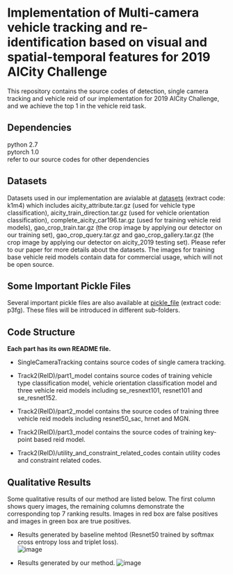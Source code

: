 # Implementation of Multi-camera vehicle tracking and re-identification based on visual and spatial-temporal features for 2019 AICity Challenge 
This repository contains the source codes of detection, single camera tracking and vehicle reid of our implementation for 2019 AICity Challenge, and we achieve the top 1 in the vehicle reid task.

## Dependencies
python 2.7  
pytorch 1.0  
refer to our source codes for other dependencies  

## Datasets
Datasets used in our implementation are avialable at [datasets](https://pan.baidu.com/s/1jmvV8GiHfRkpiNlXEvbHdw) (extract code: k1m4) which includes aicity_attribute.tar.gz (used for vehicle type classification), aicity_train_direction.tar.gz (used for vehicle orientation classification), complete_aicity_car196.tar.gz (used for training vehicle reid models), gao_crop_train.tar.gz (the crop image by applying our detector on our training set), gao_crop_query.tar.gz and gao_crop_gallery.tar.gz (the crop image by applying our detector on aicity_2019 testing set). Please refer to our paper for more details about the datasets. The images for training base vehicle reid models contain data for commercial usage, which will not be open source.  

## Some Important Pickle Files ##
Several important pickle files are also available at [pickle_file](https://pan.baidu.com/s/1u6d6dX0uPvyrqgOB0O4Qyg) (extract code: p3fg). These files will be introduced in different sub-folders.

## Code Structure ##

**Each part has its own README file.**

* SingleCameraTracking contains source codes of single camera tracking.

* Track2(ReID)/part1_model contains source codes of training vehicle type classification model, vehicle orientation classification model and three vehicle reid models including se_resnext101, resnet101 and se_resnet152.

* Track2(ReID)/part2_model contains the source codes of training three vehicle reid models including resnet50_sac, hrnet and MGN.

* Track2(ReID)/part3_model contains the source codes of training key-point based reid model.

* Track2(ReID)/utility_and_constraint_related_codes contain utility codes and constraint related codes.

## Qualitative Results ##
Some qualitative results of our method are listed below. The first column shows query images, the remaining columns demonstrate the corresponding top 7 ranking results. Images in red box are false positives and images in green box are true positives.

* Results generated by baseline mehtod (Resnet50 trained by softmax cross entropy loss and triplet loss).  
![image](https://github.com/wzgwzg/AICity/blob/master/quali_1.jpg)

* Results generated by our method.
![image](https://github.com/wzgwzg/AICity/blob/master/quali_2.jpg)
